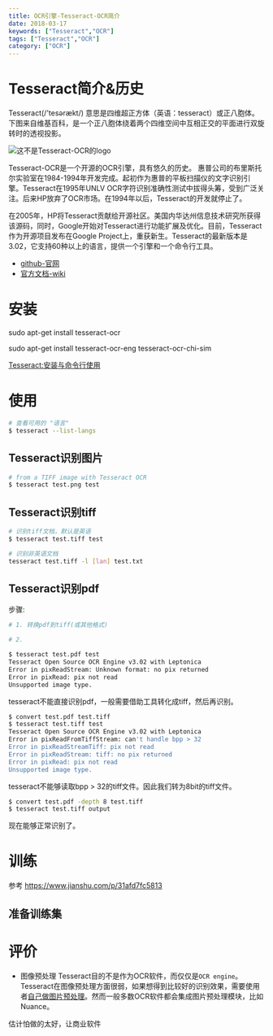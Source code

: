 ```yaml
---
title: OCR引擎-Tesseract-OCR简介
date: 2018-03-17
keywords: ["Tesseract","OCR"]
tags: ["Tesseract","OCR"]
category: ["OCR"]
---
```



# Tesseract简介&历史

Tesseract(/'tesərækt/) 意思是四维超正方体（英语：tesseract）或正八胞体。下图来自维基百科，是一个正八胞体绕着两个四维空间中互相正交的平面进行双旋转时的透视投影。

<img title="这不是Tesseract-OCR的logo" src="https://upload.wikimedia.org/wikipedia/commons/5/55/8-cell-simple.gif"></img>


Tesseract-OCR是一个开源的OCR引擎，具有悠久的历史。
惠普公司的布里斯托尔实验室在1984-1994年开发完成。起初作为惠普的平板扫描仪的文字识别引擎。Tesseract在1995年UNLV OCR字符识别准确性测试中拔得头筹，受到广泛关注。后来HP放弃了OCR市场。在1994年以后，Tesseract的开发就停止了。

在2005年，HP将Tesseract贡献给开源社区。美国内华达州信息技术研究所获得该源码，同时，Google开始对Tesseract进行功能扩展及优化。目前，Tesseract作为开源项目发布在Google Project上，重获新生。Tesseract的最新版本是3.02，它支持60种以上的语言，提供一个引擎和一个命令行工具。


- [github-官网](https://github.com/tesseract-ocr/tesseract)
- [官方文档-wiki](https://github.com/tesseract-ocr/tesseract/wiki)

# 安装

sudo apt-get install tesseract-ocr

sudo apt-get install tesseract-ocr-eng tesseract-ocr-chi-sim


[Tesseract:安装与命令行使用](http://www.zmonster.me/2015/04/17/tesseract-install-usage.html)



# 使用

```sh
# 查看可用的 "语言"
$ tesseract --list-langs
```

## Tesseract识别图片

```sh
# from a TIFF image with Tesseract OCR
$ tesseract test.png test
```

## Tesseract识别tiff
```sh
# 识别tiff文档，默认是英语
$ tesseract test.tiff test

# 识别非英语文档
tesseract test.tiff -l [lan] test.txt
```

## Tesseract识别pdf

步骤:
```sh
# 1. 转换pdf到tiff(或其他格式)

# 2.
```



```sh
$ tesseract test.pdf test
Tesseract Open Source OCR Engine v3.02 with Leptonica
Error in pixReadStream: Unknown format: no pix returned
Error in pixRead: pix not read
Unsupported image type.
```
tesseract不能直接识别pdf，一般需要借助工具转化成tiff，然后再识别。


```sh
$ convert test.pdf test.tiff
$ tesseract test.tiff test
Tesseract Open Source OCR Engine v3.02 with Leptonica
Error in pixReadFromTiffStream: can't handle bpp > 32
Error in pixReadStreamTiff: pix not read
Error in pixReadStream: tiff: no pix returned
Error in pixRead: pix not read
Unsupported image type.
```
tesseract不能够读取bpp > 32的tiff文件。因此我们转为8bit的tiff文件。

```sh
$ convert test.pdf -depth 8 test.tiff
$ tesseract test.tiff output

```
现在能够正常识别了。

# 训练

参考 https://www.jianshu.com/p/31afd7fc5813

## 准备训练集



# 评价

- 图像预处理
Tesseract目的不是作为OCR软件，而仅仅是`OCR engine`。Tesseract在图像预处理方面很弱，如果想得到比较好的识别效果，需要使用者[自己做图片预处理](https://github.com/tesseract-ocr/tesseract/wiki/ImproveQuality)。然而一般多数OCR软件都会集成图片预处理模块，比如Nuance。

估计怕做的太好，让商业软件










#
